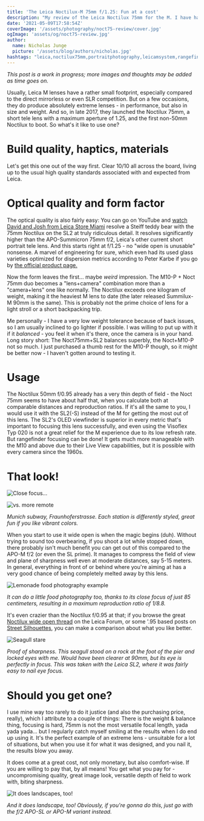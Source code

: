 ```yaml
---
title: 'The Leica Noctilux-M 75mm f/1.25: Fun at a cost'
description: "My review of the Leica Noctilux 75mm for the M. I have had it in use for about a year, this article holds my personal opinion on the lens in terms of build quality, look, feel and more."
date: '2021-05-09T17:58:54Z'
coverImage: '/assets/photography/noct75-review/cover.jpg'
ogImage: 'assets/og/noct75-review.jpg'
author:
  name: Nicholas Junge
  picture: '/assets/blog/authors/nicholas.jpg'
hashtags: "leica,noctilux75mm,portraitphotography,leicamsystem,rangefinder"
---
```


*This post is a work in progress; more images and thoughts may be added as time goes on.*

Usually, Leica M lenses have a rather small footprint, especially compared to the direct mirrorless or even SLR competition. But on a few occasions, they do produce absolutely extreme lenses - in performance, but also in size and weight. And so, in late 2017, they launched the Noctilux 75mm, a short tele lens with a maximum aperture of 1.25, and the first non-50mm Noctilux to boot. So what's it like to use one?

# Build quality, haptics, materials

Let's get this one out of the way first. Clear 10/10 all across the board, living up to the usual high quality standards associated with and expected from Leica.

# Optical quality and form factor

The optical quality is also fairly easy: You can go on YouTube and [watch David and Josh from Leica Store Miami](https://www.youtube.com/watch?v=4C6ngV_UTvM) resolve a Steiff teddy bear with the 75mm Noctilux on the SL2 at truly ridiculous detail. It resolves significantly higher than the APO-Summicron 75mm f/2, Leica's other current short portrait tele lens. And this starts right at f/1.25 - no "wide open is unusable" nonsense. A marvel of engineering for sure, which even had its used glass varieties optimized for dispersion metrics according to Peter Karbe if you go by [the official product page.](https://de.leica-camera.com/Fotografie/Leica-M/M-Objektive/Noctilux-M-75-f-1,25-ASPH)

Now the form leaves the first... maybe *weird* impression. The M10-P + Noct 75mm duo becomes a "lens+camera" combination more than a "camera+lens" one like normally. The Noctilux exceeds one kilogram of weight, making it the heaviest M lens to date (the later released Summilux-M 90mm is the same). This is probably not the prime choice of lens for a light stroll or a short backpacking trip.

Me personally - I have a very low weight tolerance because of back issues, so I am usually inclined to go lighter if possible. I was willing to put up with it if it *balanced* - you feel it when it's there, once the camera is in your hand. Long story short: The Noct75mm+SL2 balances superbly, the Noct+M10-P not so much. I just purchased a thumb rest for the M10-P though, so it might be better now - I haven't gotten around to testing it.

# Usage

The Noctilux 50mm f/0.95 already has a very thin depth of field - the Noct 75mm seems to have about half that, when you calculate both at comparable distances and reproduction ratios. If it's all the same to you, I would use it with the SL2(-S) instead of the M for getting the most out of this lens. The SL2's OLED viewfinder is superior in every metric that's important to focusing this lens successfully, and even using the Visoflex Typ 020 is not a great relief for the M experience due to its low refresh rate. But rangefinder focusing can be done! It gets much more manageable with the M10 and above due to their Live View capabilities, but it is possible with every camera since the 1960s.

# That look!

![Close focus...](/assets/photography/noct75-review/noct1.jpg)

![vs. more remote](/assets/photography/noct75-review/noct2.jpg)

*Munich subway, Fraunhoferstrasse. Each station is differently styled, great fun if you like vibrant colors.*

When you start to use it wide open is when the magic begins (duh). Without trying to sound too overbearing, if you shoot a lot while stopped down, there probably isn't much benefit you can get out of this compared to the APO-M f/2 (or even the SL prime). It manages to compress the field of view and plane of sharpness well even at moderate distances, say 5-15 meters. In general, everything in front of or behind where you're aiming at has a very good chance of being completely melted away by this lens.

![Lemonade food photography example](/assets/photography/noct75-review/noct3.jpg)

*It can do a little food photography too, thanks to its close focus of just 85 centimeters, resulting in a maximum reproduction ratio of 1/8.8.*

It's even crazier than the Noctilux f/0.95 at that; if you browse the great [Noctilux wide open thread](https://www.l-camera-forum.com/topic/297666-show-us-your-noctilux-wide-open-shots/) on the Leica Forum, or some '.95 based posts on [Street Silhouettes](https://www.streetsilhouettes.com/), you can make a comparison about what you like better.

![Seagull stare](/assets/photography/noct75-review/noct4.jpg)

*Proof of sharpness. This seagull stood on a rock at the foot of the pier and locked eyes with me. Would have been clearer at 90mm, but its eye is perfectly in focus. This was taken with the Leica SL2, where it was fairly easy to nail eye focus.*

# Should you get one?

I use mine way too rarely to do it justice (and also the purchasing price, really), which I attribute to a couple of things: There is the weight & balance thing, focusing is hard, 75mm is not the most versatile focal length, yada yada yada... but I regularly catch myself smiling at the results when I do end up using it. It's the perfect example of an extreme lens - unsuitable for a lot of situations, but when you use it for what it was designed, and you nail it, the results blow you away. 

It does come at a great cost, not only monetary, but also comfort-wise. If you are willing to pay that, by all means! You get what you pay for - uncompromising quality, great image look, versatile depth of field to work with, biting sharpness.

![It does landscapes, too!](/assets/photography/noct75-review/noct5.jpg)

*And it does landscape, too! Obviously, if you're gonna do this, just go with the f/2 APO-SL or APO-M variant instead.*
